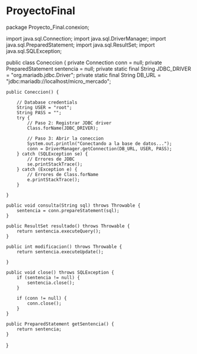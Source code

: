 # ProyectoFinal
package Proyecto_Final.conexion;

import java.sql.Connection;
import java.sql.DriverManager;
import java.sql.PreparedStatement;
import java.sql.ResultSet;
import java.sql.SQLException;

public class Coneccion {
	private Connection conn = null;
	private PreparedStatement sentencia = null;
	private static final String JDBC_DRIVER = "org.mariadb.jdbc.Driver";
	private static final String DB_URL = "jdbc:mariadb://localhost/micro_mercado";

	public Coneccion() {

		// Database credentials
		String USER = "root";
		String PASS = "";
		try {
			// Paso 2: Registrar JDBC driver
			Class.forName(JDBC_DRIVER);

			// Paso 3: Abrir la coneccion
			System.out.println("Conectando a la base de datos...");
			conn = DriverManager.getConnection(DB_URL, USER, PASS);
		} catch (SQLException se) {
			// Errores de JDBC
			se.printStackTrace();
		} catch (Exception e) {
			// Errores de Class.forName
			e.printStackTrace();
		}

	}

	public void consulta(String sql) throws Throwable {
		sentencia = conn.prepareStatement(sql);
	}

	public ResultSet resultado() throws Throwable {
		return sentencia.executeQuery();
	}
	
	public int modificacion() throws Throwable {
		return sentencia.executeUpdate();
		
	}
	
	public void close() throws SQLException {
		if (sentencia != null) {
			sentencia.close();
		}
		
		if (conn != null) {
			conn.close();
		}
	}

	public PreparedStatement getSentencia() {
		return sentencia;
	}

	
}
